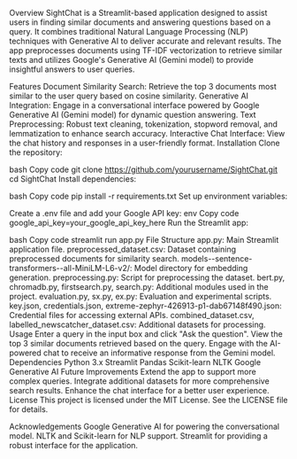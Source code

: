 Overview
SightChat is a Streamlit-based application designed to assist users in finding similar documents and answering questions based on a query. It combines traditional Natural Language Processing (NLP) techniques with Generative AI to deliver accurate and relevant results. The app preprocesses documents using TF-IDF vectorization to retrieve similar texts and utilizes Google's Generative AI (Gemini model) to provide insightful answers to user queries.

Features
Document Similarity Search: Retrieve the top 3 documents most similar to the user query based on cosine similarity.
Generative AI Integration: Engage in a conversational interface powered by Google Generative AI (Gemini model) for dynamic question answering.
Text Preprocessing: Robust text cleaning, tokenization, stopword removal, and lemmatization to enhance search accuracy.
Interactive Chat Interface: View the chat history and responses in a user-friendly format.
Installation
Clone the repository:

bash
Copy code
git clone https://github.com/yourusername/SightChat.git
cd SightChat
Install dependencies:

bash
Copy code
pip install -r requirements.txt
Set up environment variables:

Create a .env file and add your Google API key:
env
Copy code
google_api_key=your_google_api_key_here
Run the Streamlit app:

bash
Copy code
streamlit run app.py
File Structure
app.py: Main Streamlit application file.
preprocessed_dataset.csv: Dataset containing preprocessed documents for similarity search.
models--sentence-transformers--all-MiniLM-L6-v2/: Model directory for embedding generation.
preprocessing.py: Script for preprocessing the dataset.
bert.py, chromadb.py, firstsearch.py, search.py: Additional modules used in the project.
evaluation.py, sx.py, ex.py: Evaluation and experimental scripts.
key.json, credentials.json, extreme-zephyr-426913-p1-dab67148f490.json: Credential files for accessing external APIs.
combined_dataset.csv, labelled_newscatcher_dataset.csv: Additional datasets for processing.
Usage
Enter a query in the input box and click "Ask the question".
View the top 3 similar documents retrieved based on the query.
Engage with the AI-powered chat to receive an informative response from the Gemini model.
Dependencies
Python 3.x
Streamlit
Pandas
Scikit-learn
NLTK
Google Generative AI
Future Improvements
Extend the app to support more complex queries.
Integrate additional datasets for more comprehensive search results.
Enhance the chat interface for a better user experience.
License
This project is licensed under the MIT License. See the LICENSE file for details.

Acknowledgements
Google Generative AI for powering the conversational model.
NLTK and Scikit-learn for NLP support.
Streamlit for providing a robust interface for the application.
